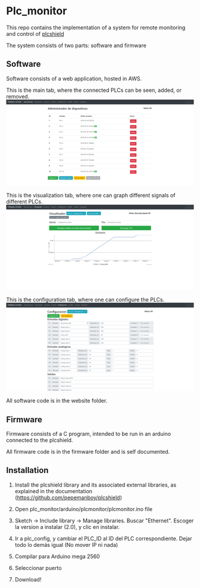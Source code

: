 # Plc_monitor

This repo contains the implementation of a system for remote monitoring and control of [plcshield]()

The system consists of two parts: software and firmware

## Software
Software consists of a web application, hosted in AWS.

This is the main tab, where the connected PLCs can be seen, added, or removed.
![Admin tab of plcmonitor](https://github.com/pepemanboy/plc_monitor/blob/master/images/plcmonitor_admin.PNG)

This is the visualization tab, where one can graph different signals of different PLCs.
![Viz tab of plcmonitor](https://github.com/pepemanboy/plc_monitor/blob/master/images/plcmonitor_viz.PNG)

This is the configuration tab, where one can configure the PLCs.
![Config tab of plcmonitor](https://github.com/pepemanboy/plc_monitor/blob/master/images/plcmonitor_config.PNG)

All software code is in the website folder.

## Firmware
Firmware consists of a C program, intended to be run in an arduino connected to the plcshield.

All firmware code is in the firmware folder and is self documented.

## Installation

1. Install the plcshield library and its associated external libraries, as explained in the documentation (https://github.com/pepemanboy/plcshield)

2. Open plc_monitor/arduino/plcmonitor/plcmonitor.ino file

3. Sketch -> Include library -> Manage libraries. Buscar "Ethernet". Escoger la version a instalar (2.0), y clic en instalar.

4. Ir a plc_config, y cambiar el PLC_ID al ID del PLC correspondiente. Dejar todo lo demás igual (No mover IP ni nada)

5. Compilar para Arduino mega 2560

6. Seleccionar puerto

7. Download!
